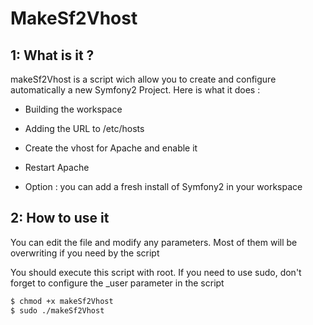 MakeSf2Vhost
============

1: What is it ?
---------------

makeSf2Vhost is a script wich allow you to create and configure automatically a new Symfony2 Project.
Here is what it does :

- Building the workspace
- Adding the URL to /etc/hosts
- Create the vhost for Apache and enable it
- Restart Apache

- Option : you can add a fresh install of Symfony2 in your workspace

2: How to use it
----------------

You can edit the file and modify any parameters. Most of them will be overwriting if you need by the script

You should execute this script with root. If you need to use sudo, don't forget to configure the _user parameter in the script

``` bash
$ chmod +x makeSf2Vhost
$ sudo ./makeSf2Vhost
```
